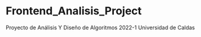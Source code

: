 # Frontend_Analisis_Project
Proyecto de Análisis Y Diseño de Algoritmos 2022-1 Universidad de Caldas
